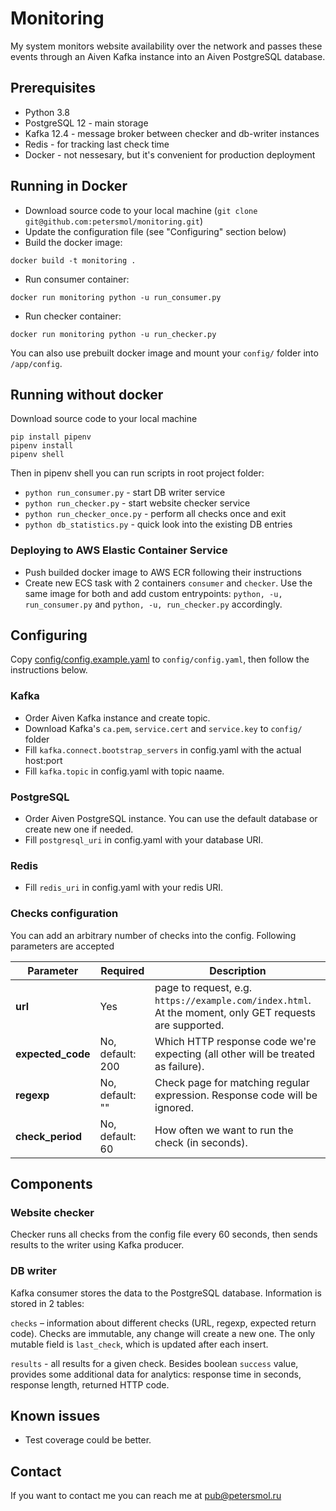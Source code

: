 # Monitoring

My system monitors website availability over the network and passes these events through an Aiven Kafka instance into an Aiven PostgreSQL database.

## Prerequisites

* Python 3.8
* PostgreSQL 12 - main storage
* Kafka 12.4 - message broker between checker and db-writer instances
* Redis - for tracking last check time
* Docker - not nessesary, but it's convenient for production deployment

## Running in Docker

* Download source code to your local machine (`git clone git@github.com:petersmol/monitoring.git`)
* Update the configuration file (see "Configuring" section below)
* Build the docker image:
```
docker build -t monitoring .
```
* Run consumer container:
```
docker run monitoring python -u run_consumer.py
```
* Run checker container:
```
docker run monitoring python -u run_checker.py
```

You can also use prebuilt docker image and mount your `config/` folder into `/app/config`.

## Running without docker

Download source code to your local machine
```
pip install pipenv
pipenv install
pipenv shell
```

Then in pipenv shell you can run scripts in root project folder:
* `python run_consumer.py` - start DB writer service
* `python run_checker.py` - start website checker service
* `python run_checker_once.py` - perform all checks once and exit
* `python db_statistics.py` - quick look into the existing DB entries


### Deploying to AWS Elastic Container Service
* Push builded docker image to AWS ECR following their instructions
* Create new ECS task with 2 containers `consumer` and `checker`. Use the same image for both and add custom entrypoints: `python, -u, run_consumer.py` and `python, -u, run_checker.py` accordingly.

## Configuring

Copy [config/config.example.yaml](config/config.example.yaml) to `config/config.yaml`, then follow the instructions below.

### Kafka
* Order Aiven Kafka instance and create topic.
* Download Kafka's `ca.pem`, `service.cert` and `service.key` to `config/` folder
* Fill `kafka.connect.bootstrap_servers` in config.yaml with the actual host:port
* Fill `kafka.topic` in config.yaml with topic naame.

### PostgreSQL
* Order Aiven PostgreSQL instance. You can use the default database or create new one if needed.
* Fill `postgresql_uri` in config.yaml with your database URI.

### Redis
* Fill `redis_uri` in config.yaml with your redis URI.
### Checks configuration

You can add an arbitrary number of checks into the config. Following parameters are accepted

| Parameter | Required | Description |
| --- | --- | --- |
| **url** | Yes |  page to request, e.g. `https://example.com/index.html`. At the moment, only GET requests are supported. |
| **expected_code** | No, default: 200 | Which HTTP response code we're expecting (all other will be treated as failure). |
| **regexp** | No, default: "" | Check page for matching regular expression. Response code will be ignored. |
| **check_period** | No, default: 60 | How often we want to run the check (in seconds). |



## Components

### Website checker

Checker runs all checks from the config file every 60 seconds, then sends results to the writer using Kafka producer.

### DB writer

Kafka consumer stores the data to the PostgreSQL database. Information is stored in 2 tables:

`checks` – information about different checks (URL, regexp, expected return code). Checks are immutable, any change will create a new one. The only mutable field is `last_check`, which is updated after each insert.

`results` - all results for a given check. Besides boolean `success` value, provides some additional data for analytics: response time in seconds, response length, returned HTTP code.

## Known issues
* Test coverage could be better.
## Contact

If you want to contact me you can reach me at <pub@petersmol.ru>